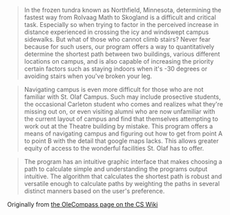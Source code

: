 > In the frozen tundra known as Northfield, Minnesota, determining the
> fastest way from Rolvaag Math to Skogland is a difficult and critical
> task. Especially so when trying to factor in the perceived increase in
> distance experienced in crossing the icy and windswept campus
> sidewalks. But what of those who cannot climb stairs? Never fear
> because for such users, our program offers a way to quantitatively
> determine the shortest path between two buildings, various different
> locations on campus, and is also capable of increasing the priority
> certain factors such as staying indoors when it's -30 degrees or
> avoiding stairs when you've broken your leg.

> Navigating campus is even more difficult for those who are not familiar
> with St. Olaf Campus. Such may include prosective students, the
> occasional Carleton student who comes and realizes what they're missing
> out on, or even visiting alumni who are now unfamiliar with the current
> layout of campus and find that themselves attempting to work out at the
> Theatre building by mistake. This program offers a means of navigating
> campus and figuring out how to get from point A to point B with the
> detail that google maps lacks. This allows greater equity of access to
> the wonderful facilities St. Olaf has to offer.

> The program has an intuitive graphic interface that makes choosing a
> path to calculate simple and understanding the programs output
> intuitive. The algorithm that calculates the shortest path is robust and
> versatile enough to calculate paths by weighting the paths in several
> distinct manners based on the user's preference.


Originally from [the OleCompass page on the CS
Wiki](http://www.cs.stolaf.edu/wiki/index.php/OleCompass)
